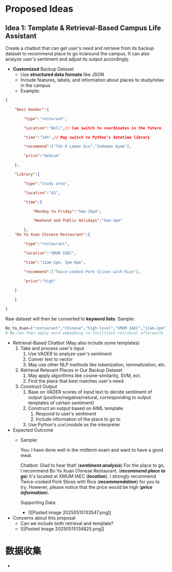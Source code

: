 # Proposed Ideas

## Idea 1: Template & Retrieval-Based Campus Life Assistant

Create a chatbot that can get user's need and retrieve from its backup dataset to recommend place to go in/around the campus. It can also analyze user's sentiment and adjust its output accordingly.

- **Customized** Backup Dataset
	- Use **structured data formats** like JSON
	- Include features, labels, and information about places to study/relax in the campus
	- Example:
```json
{

    "Nasi Kandar":{

        "type":"resturant",

        "Location":"Bell",// Can switch to coordinates in the future

        "time":"24h",// May switch to Python's datetime library

        "recommend":["Teh O Lemon Ais","Indomee Ayam"],

        "price":"medium"

    },

    "Library":{

        "type":"study area",

        "location":"A3",

        "time":{

            "Monday to Friday":"9am-10pm",

            "Weekend and Public Holidays":"9am-5pm"

        },
	"Bo Ya Xuan Chinese Restaurant":{

		"type":"restaurant",

		"location":"XMUM IAEC",

		"time":"11am-2pm, 5pm-9pm",

		"recommend":["Twice-cooked Pork Slices with Rice"],

		"price":"high"
		
	}

    }

}
```
Raw dataset will then be converted to **keyword lists**:
Sample:
```python
Bo_Ya_Xuan=["restaurant","Chinese","high-level","XMUM IAEC","11am-2pm"]
# We can then apply word embedding to facilitate retrieval afterwards
```
 

- Retrieval-Based Chatbot (May also include some templates)
	1. Take and process user's input
		1. Use VADER to analyze user's sentiment
		2. Conver text to vector
		3. May use other NLP methods like tokenization, lemmatization, etc.
	2. Retrieval Relevant Places in Our Backup Dataset
		1. May apply algorithms like cosine-similarity, SVM, ect.
		2. Find the place that best matches user's need.
	3. Construct Output
		1. Base on VADER scores of input text to decide sentiment of output (positive/negative/netural, corresponding to output templates of certain sentiment)
		2. Construct an output based on AIML template 
			1. Respond to user's sentiment
			2. Include information of the place to go to
		3. Use Python's `aiml`module as the interpreter
- Expected Outcome
	- Sample:

		You: I have done well in the midterm exam and want to have a good meal.

		Chatbot: Glad to hear that! (***sentiment analysis***) For the place to go, I recommend Bo Ya Xuan Chinese Restaurant. (***recommend place to go***)
		It's located at XMUM IAEC (***location***). I strongly recommend Twice-cooked Pork Slices with Rice (***recommendation***) for you to try. However, please notice that the price would be high (***price information***).

		Supporting Data:
		- ![[Pasted image 20250515133547.png]]
- Concerns about this proposal
	- Can we include both retrieval and template?
	- ![[Pasted image 20250515134825.png]]


# 数据收集

-